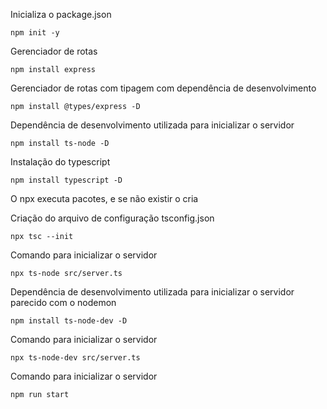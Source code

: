 Inicializa o package.json
```
npm init -y
```

Gerenciador de rotas
```
npm install express
```

Gerenciador de rotas com tipagem com dependência de desenvolvimento
```
npm install @types/express -D
```

Dependência de desenvolvimento utilizada para inicializar o servidor
```
npm install ts-node -D
```

Instalação do typescript
```
npm install typescript -D
```

O npx executa pacotes, e se não existir o cria

Criação do arquivo de configuração tsconfig.json
```
npx tsc --init
```

Comando para inicializar o servidor
```
npx ts-node src/server.ts
```

Dependência de desenvolvimento utilizada para inicializar o servidor parecido com o nodemon
```
npm install ts-node-dev -D
```

Comando para inicializar o servidor
```
npx ts-node-dev src/server.ts
```

Comando para inicializar o servidor
```
npm run start
```